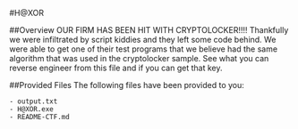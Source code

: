 #H@XOR

##Overview
OUR FIRM HAS BEEN HIT WITH CRYPTOLOCKER!!!!  Thankfully we were infiltrated by script kiddies and they left some code behind.  We were able to get one of their test programs that we believe had the same algorithm that was used in the cryptolocker sample.  See what you can reverse engineer from this file and if you can get that key.

##Provided Files
The following files have been provided to you:

    - output.txt
    - H@XOR.exe
    - README-CTF.md
